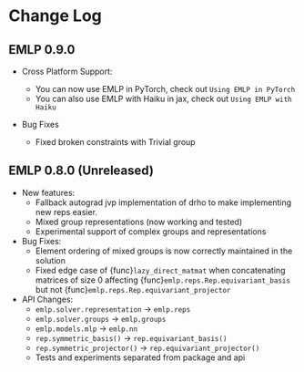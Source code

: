 # Change Log

<!---
This is a comment.
Remember to align the itemized text with the first line of an item within a list.
-->

## EMLP 0.9.0
* Cross Platform Support:
  * You can now use EMLP in PyTorch, check out `Using EMLP in PyTorch`
  * You can also use EMLP with Haiku in jax, check out `Using EMLP with Haiku`

* Bug Fixes
  * Fixed broken constraints with Trivial group

## EMLP 0.8.0 (Unreleased)

* New features:
  * Fallback autograd jvp implementation of drho to make implementing new reps easier.
  * Mixed group representations (now working and tested)
  * Experimental support of complex groups and representations
* Bug Fixes:
  * Element ordering of mixed groups is now correctly maintained in the solution
  * Fixed edge case of {func}`lazy_direct_matmat` when concatenating matrices of size 0 
    affecting {func}`emlp.reps.Rep.equivariant_basis` but not 
    {func}`emlp.reps.Rep.equivariant_projector`
* API Changes:
  * `emlp.solver.representation` -> `emlp.reps`
  * `emlp.solver.groups` -> `emlp.groups`
  * `emlp.models.mlp` -> `emlp.nn`
  * `rep.symmetric_basis()` -> `rep.equivariant_basis()`
  * `rep.symmetric_projector()` -> `rep.equivariant_projector()`
  * Tests and experiments separated from package and api

